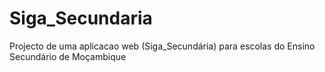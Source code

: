 # Siga_Secundaria
Projecto de uma aplicacao web (Siga_Secundária) para escolas do Ensino Secundário de Moçambique 
